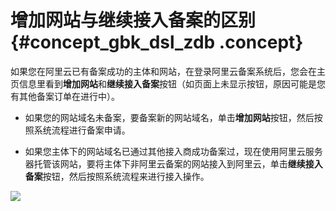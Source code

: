 # 增加网站与继续接入备案的区别 {#concept_gbk_dsl_zdb .concept}

如果您在阿里云已有备案成功的主体和网站，在登录阿里云备案系统后，您会在主页信息里看到**增加网站**和**继续接入备案**按钮（如页面上未显示按钮，原因可能是您有其他备案订单在进行中）。

-   如果您的网站域名未备案，要备案新的网站域名，单击**增加网站**按钮，然后按照系统流程进行备案申请。

-   如果您主体下的网站域名已通过其他接入商成功备案过，现在使用阿里云服务器托管该网站，要将主体下非阿里云备案的网站接入到阿里云，单击**继续接入备案**按钮，然后按照系统流程来进行接入操作。


![](http://static-aliyun-doc.oss-cn-hangzhou.aliyuncs.com/assets/img/14227/5509_zh-CN.jpg)

